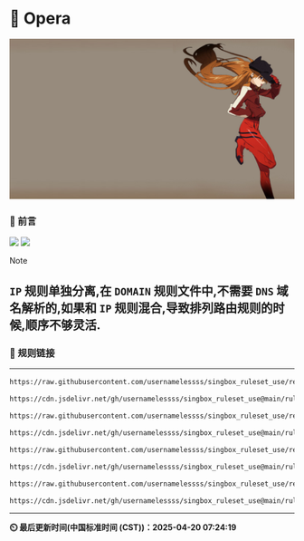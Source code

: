 
# 🧸 Opera
![](https://raw.githubusercontent.com/usernamelessss/picture-bed/main/images/202504042256831.jpg)
### 📣 前言
![](https://shields.io/badge/-移除重复规则-ff69b4) ![](https://shields.io/badge/-IP&nbsp;规则单独存放不与&nbsp;DOMAIN&nbsp;等混合-green)
> [!NOTE]
**`IP` 规则单独分离,在 `DOMAIN` 规则文件中,不需要 `DNS` 域名解析的,如果和 `IP` 规则混合,导致排列路由规则的时候,顺序不够灵活.**
---

###  🔗 规则链接
---

```url
https://raw.githubusercontent.com/usernamelessss/singbox_ruleset_use/refs/heads/main/rule/Opera/Opera_IP.json
```

```url
https://cdn.jsdelivr.net/gh/usernamelessss/singbox_ruleset_use@main/rule/Opera/Opera_IP.json
```

```url
https://raw.githubusercontent.com/usernamelessss/singbox_ruleset_use/refs/heads/main/rule/Opera/Opera_IP.srs
```

```url
https://cdn.jsdelivr.net/gh/usernamelessss/singbox_ruleset_use@main/rule/Opera/Opera_IP.srs
```

```url
https://raw.githubusercontent.com/usernamelessss/singbox_ruleset_use/refs/heads/main/rule/Opera/Opera_No_IP.json
```

```url
https://cdn.jsdelivr.net/gh/usernamelessss/singbox_ruleset_use@main/rule/Opera/Opera_No_IP.json
```

```url
https://raw.githubusercontent.com/usernamelessss/singbox_ruleset_use/refs/heads/main/rule/Opera/Opera_No_IP.srs
```

```url
https://cdn.jsdelivr.net/gh/usernamelessss/singbox_ruleset_use@main/rule/Opera/Opera_No_IP.srs
```

---
**⏲️ 最后更新时间(中国标准时间 (CST))：2025-04-20 07:24:19**